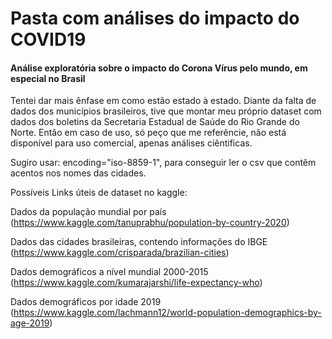 # Pasta com análises do impacto do COVID19 

#### Análise exploratória sobre o impacto do Corona Vírus pelo mundo, em especial no Brasil
Tentei dar mais ênfase em como estão estado à estado. Diante da falta de dados dos municípios brasileiros, tive que montar meu próprio dataset
com dados dos boletins da Secretaria Estadual de Saúde do Rio Grande do Norte. Então em caso de uso, só peço que me referêncie, não está disponível para uso 
comercial, apenas análises ciêntificas.

Sugiro usar: encoding="iso-8859-1", para conseguir ler o csv que contêm acentos nos nomes das cidades.

Possíveis Links úteis de dataset no kaggle:

Dados da população mundial por país (https://www.kaggle.com/tanuprabhu/population-by-country-2020)

Dados das cidades brasileiras, contendo informações do IBGE (https://www.kaggle.com/crisparada/brazilian-cities)

Dados demográficos a nível mundial 2000-2015 (https://www.kaggle.com/kumarajarshi/life-expectancy-who)

Dados demográficos por idade 2019 (https://www.kaggle.com/lachmann12/world-population-demographics-by-age-2019)

